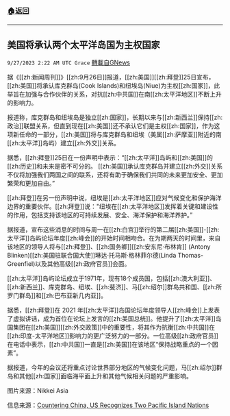 ###  [:house:返回](README.md)
---


## 美国将承认两个太平洋岛国为主权国家
`9/27/2023 2:22 AM UTC Grace` [轉載自GNews](https://gnews.org/articles/1745275)

据《[[zh:新闻周刊]]》[[zh:9月26日]]报道，[[zh:美国]][[zh:拜登]]25日宣布，[[zh:美国]]将承认库克群岛(Cook Islands)和纽埃岛(Niue)为主权[[zh:国家]]，此举旨在加强与合作伙伴的关系，对抗[[zh:中共国]]在南[[zh:太平洋地区]]不断上升的影响力。

报道称，库克群岛和纽埃岛是独立[[zh:国家]]，长期以来与[[zh:新西兰]]保持[[zh:政治]]联盟关系，但直到现在[[zh:美国]]还不承认它们是主权[[zh:国家]]，作为这项新任命的一部分，[[zh:美国]]将与库克群岛和纽埃（美属[[zh:萨摩亚]]附近的南[[zh:太平洋]]岛屿）建立[[zh:外交]]关系。

据悉，[[zh:拜登]]25日在一份声明中表示：“[[zh:太平洋]]岛屿和[[zh:美国]]的[[zh:历史]]和未来是密不可分的。 [[zh:美国]]承认库克群岛并建立[[zh:外交]]关系不仅将加强我们两国之间的联系，还将有助于确保我们共同的未来更加安全、更加繁荣和更加自由。”

[[zh:拜登]]在另一份声明中说，纽埃是[[zh:太平洋地区]]应对气候变化和保护海洋边界的重要伙伴。[[zh:拜登]]说："纽埃在[[zh:太平洋地区]]发挥着关键和建设性的作用，包括支持该地区的可持续发展、安全、海洋保护和海洋养护。”

据报道，宣布这些消息的时间与周一在[[zh:白宫]]举行的第二届[[zh:美国]]-[[zh:太平洋]]岛屿论坛年度[[zh:峰会]]的开始时间相吻合。在为期两天的时间里，来自该地区的领导人将与[[zh:拜登]]、[[zh:国务卿]][[zh:安东尼·布林肯]] (Antony Blinken)[[zh:美国驻联合国大使]]琳达·托马斯·格林菲尔德(Linda Thomas-Greenfiel)以及其他高级[[zh:政府官员]]会面。

[[zh:太平洋]]岛屿论坛成立于1971年，现有18个成员国，包括[[zh:澳大利亚]]、[[zh:新西兰]]、库克群岛、纽埃、[[zh:斐济]]、马[[zh:绍尔]]群岛共和国、[[zh:所罗门群岛]]和[[zh:巴布亚新几内亚]]。

据悉，[[zh:拜登]]在 2021 年[[zh:太平洋]]岛国论坛年度领导人[[zh:峰会]]上发表了虚拟讲话，成为首位在论坛上发言的[[zh:美国总统]]。他提升了[[zh:太平洋]]岛国集团在[[zh:美国]][[zh:外交政策]]中的重要性，将其作为抗衡[[zh:中共国]]在[[zh:印度-太平洋地区]]影响力的更广泛努力的一部分。一位高级[[zh:政府官员]]在电话中表示，[[zh:中共国]]一直是[[zh:美国]]在该地区“保持战略重点的一个因素”。

据报道，今年的会议还将重点讨论世界部分地区的气候变化问题，马[[zh:绍尔]]群岛和其他[[zh:国家]]面临海平面上升和其他气候相关问题的严重影响。

图片来源：Nikkei Asia

信息来源：[Countering China, US Recognizes Two Pacific Island Nations](https://www.newsweek.com/us-recognizes-sovereignty-cook-islands-niue-key-south-pacific-region-1829640)

